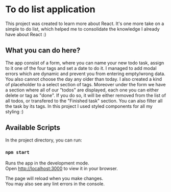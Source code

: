 # To do list application

This project was created to learn more about React. It's one more take on a simple to do list, which helped me to consolidate the knowledge I already have about React :)

## What you can do here?

The app consist of a form, where you can name your new todo task, assign to it one of the four tags and set a date to do it. I managed to add modal errors which are dynamic and prevent you from entering empty/wrong data. You also cannot choose the day any older than today. I also created a kind of placeholder to a select section of tags.
Moreover under the form we have a section where all of our "todos" are displayed, each one you can either delete or tag as "done". If you do so, it will be either removed from the list of all todos, or transfered to the "Finished task" section. You can also filter all the task by its tags. In this project I used styled components for all my styling :)


## Available Scripts

In the project directory, you can run:

### `npm start`

Runs the app in the development mode.\
Open [http://localhost:3000](http://localhost:3000) to view it in your browser.

The page will reload when you make changes.\
You may also see any lint errors in the console.

